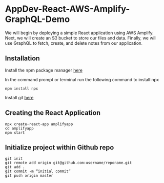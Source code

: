 # AppDev-React-AWS-Amplify-GraphQL-Demo

We will begin by deploying a simple React application using AWS Amplify. Next, we will create an S3 bucket to store our files and data. Finally, we will use GraphQL to fetch, create, and delete notes from our application.


## Installation
Install the npm package manager [here](https://nodejs.org/en/)

In the command prompt or terminal run the following command to install npx

```
npm install npx
```

Install git [here](https://git-scm.com/downloads)

## Creating the React Application
```
npx create-react-app amplifyapp
cd amplifyapp
npm start
```

## Initialize project within Github repo
```
git init
git remote add origin git@github.com:username/reponame.git
git add .
git commit -m “initial commit”
git push origin master
```
